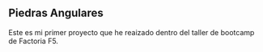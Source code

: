 ## Piedras Angulares
Este es mi primer proyecto que he reaizado dentro del taller de bootcamp de Factoria F5.
